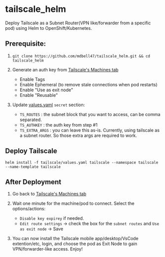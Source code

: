 # tailscale_helm

Deploy Tailscale as a Subnet Router(VPN like/forwarder from a specific pod) using Helm to OpenShift/Kubernetes.

## Prerequisite:
1. `git clone https://github.com/mdbell47/tailscale_helm.git && cd tailscale_helm`

2. Generate an auth key from [Tailscale's Machines tab](https://login.tailscale.com/admin/machines/new-linux)
   - Enable Tags
   - Enable Ephemeral (to remove stale connections when pod restarts)
   - Enable "Use as exit node"
   - Enable "Reusable"

3. Update [values.yaml](tailscale/values.yaml) `secret` section:
   - `TS_ROUTES` : the subnet block that you want to access, can be comma separated.
   - `TS_AUTHKEY` : the auth key from step #1
   - `TS_EXTRA_ARGS` : you can leave this as-is. Currently, using tailscale as a subnet router. So those extra args are required to work.
  
## Deploy Tailscale
`helm install -f tailscale/values.yaml tailscale --namespace tailscale --name-template tailscale`

## After Deployment
1. Go back to [Tailscale's Machines tab](https://login.tailscale.com/admin/machines)

2. Wait one minute for the machine/pod to connect. Select the options/actions:
   - `Disable key expirey` if needed.
   - `Edit route settings` -> check the box for the `subnet routes` and `Use as exit node` -> Save

3. You can now install the Tailscale mobile app/desktop/VsCode extention/etc, login, and choose the pod as Exit Node to gain VPN/forwarder-like access. Enjoy!